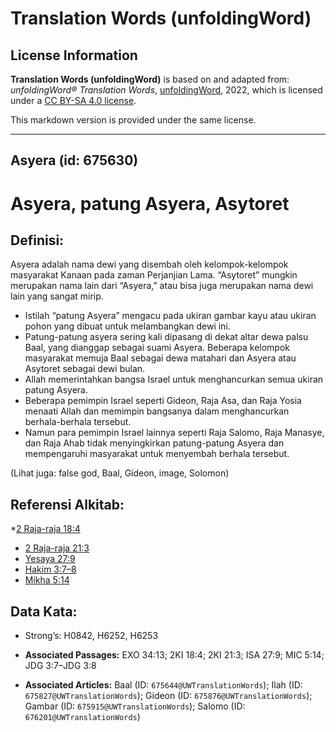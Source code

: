 # Translation Words (unfoldingWord)

## License Information

**Translation Words (unfoldingWord)** is based on and adapted from: _unfoldingWord® Translation Words_, [unfoldingWord](https://unfoldingword.org/utw), 2022, which is licensed under a [CC BY-SA 4.0 license](https://creativecommons.org/licenses/by-sa/4.0/legalcode.en).

This markdown version is provided under the same license.



--------------------------------

## Asyera (id: 675630)

Asyera, patung Asyera, Asytoret
===============================

Definisi:
---------

Asyera adalah nama dewi yang disembah oleh kelompok\-kelompok masyarakat Kanaan pada zaman Perjanjian Lama. “Asytoret” mungkin merupakan nama lain dari “Asyera,” atau bisa juga merupakan nama dewi lain yang sangat mirip.

* Istilah “patung Asyera” mengacu pada ukiran gambar kayu atau ukiran pohon yang dibuat untuk melambangkan dewi ini.
* Patung\-patung asyera sering kali dipasang di dekat altar dewa palsu Baal, yang dianggap sebagai suami Asyera. Beberapa kelompok masyarakat memuja Baal sebagai dewa matahari dan Asyera atau Asytoret sebagai dewi bulan.
* Allah memerintahkan bangsa Israel untuk menghancurkan semua ukiran patung Asyera.
* Beberapa pemimpin Israel seperti Gideon, Raja Asa, dan Raja Yosia menaati Allah dan memimpin bangsanya dalam menghancurkan berhala\-berhala tersebut.
* Namun para pemimpin Israel lainnya seperti Raja Salomo, Raja Manasye, dan Raja Ahab tidak menyingkirkan patung\-patung Asyera dan mempengaruhi masyarakat untuk menyembah berhala tersebut.

(Lihat juga: false god, Baal, Gideon, image, Solomon)

Referensi Alkitab:
------------------

\*[2 Raja\-raja 18:4](https://ref.ly/2Kgs0:0)

* [2 Raja\-raja 21:3](https://ref.ly/2Kgs0:0)
* [Yesaya 27:9](https://ref.ly/Isa27:9)
* [Hakim 3:7–8](https://ref.ly/Judg3:7-Judg3:8)
* [Mikha 5:14](https://ref.ly/Mic5:14)

Data Kata:
----------

* Strong’s: H0842, H6252, H6253

* **Associated Passages:** EXO 34:13; 2KI 18:4; 2KI 21:3; ISA 27:9; MIC 5:14; JDG 3:7–JDG 3:8
* **Associated Articles:** Baal (ID: `675644@UWTranslationWords`); Ilah (ID: `675827@UWTranslationWords`); Gideon (ID: `675876@UWTranslationWords`); Gambar (ID: `675915@UWTranslationWords`); Salomo (ID: `676201@UWTranslationWords`)

